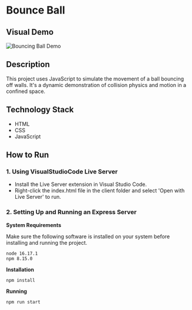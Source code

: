 # Bounce Ball

## Visual Demo

![Bouncing Ball Demo](https://user-images.githubusercontent.com/86590710/285223438-2a269c9a-bc6a-4116-81f8-bc08732eb510.gif)

## Description

This project uses JavaScript to simulate the movement of a ball bouncing off walls. It's a dynamic demonstration of collision physics and motion in a confined space.

## Technology Stack

- HTML
- CSS
- JavaScript

## How to Run

### 1. Using VisualStudioCode Live Server

- Install the Live Server extension in Visual Studio Code.
- Right-click the index.html file in the client folder and select 'Open with Live Server' to run.

### 2. Setting Up and Running an Express Server

**System Requirements**

Make sure the following software is installed on your system before installing and running the project.

```
node 16.17.1
npm 8.15.0
```

**Installation**

```
npm install
```

**Running**

```
npm run start
```
